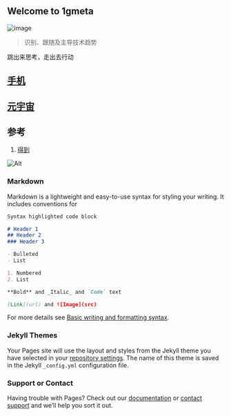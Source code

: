 ## Welcome to 1gmeta

![image](https://user-images.githubusercontent.com/98196188/150619102-f51da228-3e42-4b66-8bb3-4848dc24822f.png)
> 识别、跟随及主导技术趋势

跳出来思考，走出去行动

## [手机](/phone.md)
## [元宇宙](/meta.md)

## 参考

1. [得到](https://www.dedao.cn/)

![Alt](https://repobeats.axiom.co/api/embed/83c841ca92cc9d4cbf3b85cf1177e10b5ece1151.svg "Repobeats analytics image")

### Markdown

Markdown is a lightweight and easy-to-use syntax for styling your writing. It includes conventions for

```markdown
Syntax highlighted code block

# Header 1
## Header 2
### Header 3

- Bulleted
- List

1. Numbered
2. List

**Bold** and _Italic_ and `Code` text

[Link](url) and ![Image](src)
```

For more details see [Basic writing and formatting syntax](https://docs.github.com/en/github/writing-on-github/getting-started-with-writing-and-formatting-on-github/basic-writing-and-formatting-syntax).

### Jekyll Themes

Your Pages site will use the layout and styles from the Jekyll theme you have selected in your [repository settings](https://github.com/AhaMeta18/ahameta18/settings/pages). The name of this theme is saved in the Jekyll `_config.yml` configuration file.

### Support or Contact

Having trouble with Pages? Check out our [documentation](https://docs.github.com/categories/github-pages-basics/) or [contact support](https://support.github.com/contact) and we’ll help you sort it out.
